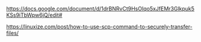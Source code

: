 https://docs.google.com/document/d/1drBNRvCt9HsOIqo5xJfEMr3Glkpuk5KSs9iTbWpw6jQ/edit#

https://linuxize.com/post/how-to-use-scp-command-to-securely-transfer-files/